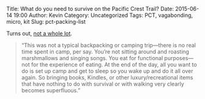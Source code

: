 Title: What do you need to survive on the Pacific Crest Trail?
Date: 2015-06-14 19:00
Author: Kevin
Category: Uncategorized
Tags: PCT, vagabonding, micro, kit
Slug: pct-packing-list

Turns out, [not a whole lot](http://www.travelandleisure.com/articles/andy-davidhazy-selfie-hiker-interview-packing-list).

> “This was not a typical backpacking or camping trip—there is no real time spent in camp, per say. You’re not sitting around and roasting marshmallows and singing songs.  You eat for functional purposes—not for the experience of eating. At the end of the day, all you want to do is set up camp and get to sleep so you wake up and do it all over again. So bringing books, Kindles, or other luxury/recreational items that have nothing to do with survival or with walking very clearly becomes superfluous.”


